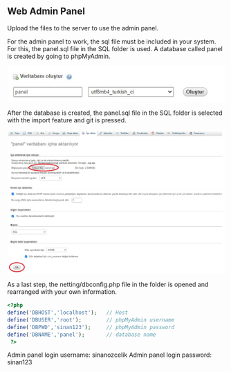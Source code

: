 ## Web Admin Panel

Upload the files to the server to use the admin panel.

For the admin panel to work, the sql file must be included in your system. For this, the panel.sql file in the SQL folder is used. A database called panel is created by going to phpMyAdmin.

![sinanozcelik.com](img/1.jpg)

After the database is created, the panel.sql file in the SQL folder is selected with the import feature and git is pressed.

![sinanozcelik.com](img/2.jpg)

As a last step, the netting/dbconfig.php file in the folder is opened and rearranged with your own information.

```php
<?php 
define('DBHOST','localhost');   // Host
define('DBUSER','root');        // phpMyAdmin username
define('DBPWD','sinan123');     // phpMyAdmin password
define('DBNAME','panel');       // database name
 ?>
```

Admin panel login username: sinanozcelik
Admin panel login password: sinan123
